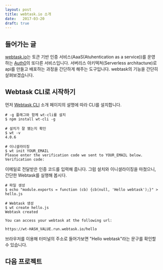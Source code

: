 ```yaml
---
layout: post
title: webtask.io 소개
date:   2017-03-20
draft: true
---
```


## 들어가는 글
[webtask.io](https://webtask.io/)는 토큰 기반 인증 서비스(AaaS(Atuhentication as a service))를 운영하는 [Auth0](https://auth0.com/)의 또다른 서비스입니다. 서버리스 아키텍쳐(Serverless architacture)로 api를 만들고 배포하는 과정을 간단하게 해주는 도구입니다. webtask의 기능을 간단히 살펴보겠습니다.

## Webtask CLI로 시작하기
먼저 [Webtask CLI](https://webtask.io/cli) 소개 페이지의 설명에 따라 CLI를 설치합니다.

```shell
# -g 플래그와 함께 wt-cli를 설치
$ npm install wt-cli -g

# 설치가 잘 됐는지 확인
$ wt -v
4.0.6

# 이니셜라이징
$ wt init YOUR_EMAIL
Please enter the verification code we sent to YOUR_EMAIL below.
Verification code:
```

이메일로 전달받은 인증 코드를 입력해 줍니다. 그럼 설치와 이니셜라이징을 마쳤으니, 간단한 Webtask를 실행해 봅시다.

```shell
# 파일 생성
$ echo "module.exports = function (cb) {cb(null, 'Hello webtask');}" > hello.js

# Webtask 생성
$ wt create hello.js
Webtask created

You can access your webtask at the following url:

https://wt-HASH_VALUE.run.webtask.io/hello
```

브라우저를 이용해 터미널의 주소로 들어가보면 "Hello webtask"라는 문구를 확인할 수 있습니다.

## 다음 프로젝트
